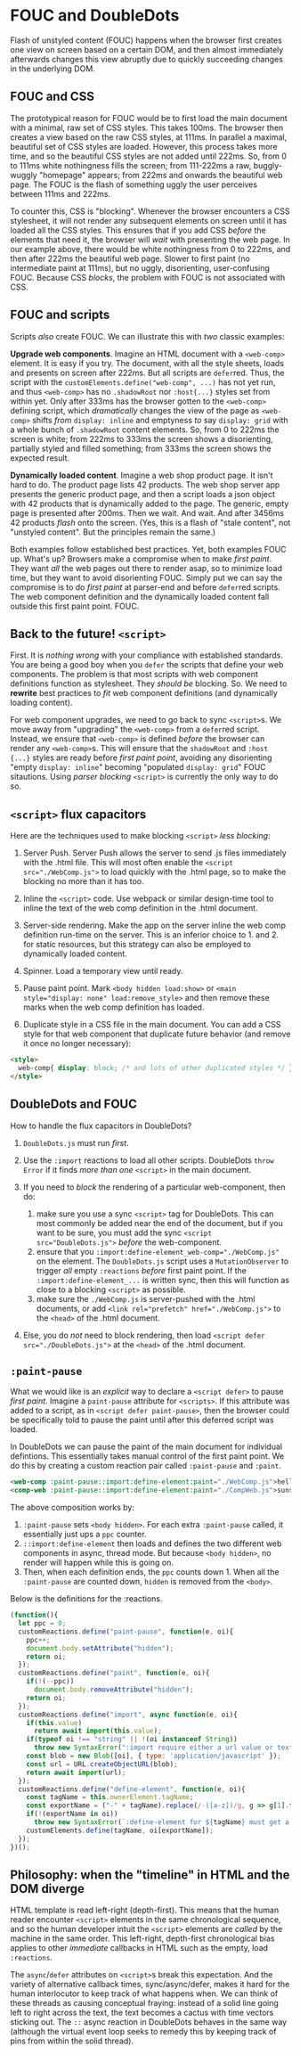 # FOUC and DoubleDots

Flash of unstyled content (FOUC) happens when the browser first creates one view on screen based on a certain DOM, and then almost immediately afterwards changes this view abruptly due to quickly succeeding changes in the underlying DOM.

## FOUC and CSS

The prototypical reason for FOUC would be to first load the main document with a minimal, raw set of CSS styles. This takes 100ms. The browser then creates a view based on the raw CSS styles, at 111ms. In parallel a maximal, beautiful set of CSS styles are loaded. However, this process takes more time, and so the beautiful CSS styles are not added until 222ms. So, from 0 to 111ms white nothingness fills the screen; from 111-222ms a raw, buggly-wuggly "homepage" appears; from 222ms and onwards the beautiful web page. The FOUC is the flash of something uggly the user perceives between 111ms and 222ms.

To counter this, CSS is "blocking". Whenever the browser encounters a CSS stylesheet, it will not render any subsequent elements on screen until it has loaded all the CSS styles. This ensures that if you add CSS *before* the elements that need it, the browser will *wait* with presenting the web page. In our example above, there would be white nothingness from 0 to 222ms, and then after 222ms the beautiful web page. Slower to first paint (no intermediate paint at 111ms), but no uggly, disorienting, user-confusing FOUC. Because CSS *blocks*, the problem with FOUC is not associated with CSS.

## FOUC and scripts

Scripts *also* create FOUC. We can illustrate this with *two* classic examples:

**Upgrade web components**. Imagine an HTML document with a `<web-comp>` element. It is easy if you try. The document, with all the style sheets, loads and presents on screen after 222ms. But all scripts are `defer`red. Thus, the script with the `customElements.define("web-comp", ...)` has not yet run, and thus `<web-comp>` has no `.shadowRoot` nor `:host{...}` styles set from within yet. Only after 333ms has the browser gotten to the `<web-comp>` defining script, which *dramatically* changes the view of the page as `<web-comp>` shifts *from* `display: inline` and emptyness *to* say `display: grid` with a whole bunch of `.shadowRoot` content elements. So, from 0 to 222ms the screen is white; from 222ms to 333ms the screen shows a disorienting, partially styled and filled something; from 333ms the screen shows the expected result.

**Dynamically loaded content**. Imagine a web shop product page. It isn't hard to do. The product page lists 42 products. The web shop server app presents the generic product page, and then a script loads a json object with 42 products that is dynamically added to the page. The generic, empty page is presented after 200ms. Then we wait. And wait. And after 3456ms 42 products *flash* onto the screen. (Yes, this is a flash of "stale content", not "unstyled content". But the principles remain the same.)

Both examples follow established best practices. Yet, both examples FOUC up. What's up? Browsers make a compromise when to make *first paint*. They want *all* the web pages out there to render asap, so to minimize load time, but they want to avoid disorienting FOUC. Simply put we can say the compromise is to do *first paint* at parser-end and before `defer`red scripts. The web component definition and the dynamically loaded content fall outside this first paint point. FOUC.

## Back to the future! `<script>` 

First. It is *nothing wrong* with your compliance with established standards. You are being a good boy when you `defer` the scripts that define your web components. The problem is that most scripts with web component definitions function as stylesheet. They *should be* blocking. So. We need to **rewrite** best practices to *fit* web component definitions (and dynamically loading content).

For web component upgrades, we need to go back to sync `<script>`s. We move away from "upgrading" the `<web-comp>` from a `defer`red script. Instead, we ensure that `<web-comp>` is defined *before* the browser can render any `<web-comp>`s. This will ensure that the `shadowRoot` and `:host {...}` styles are ready before *first paint point*, avoiding any disorienting "empty `display: inline`" becoming "populated `display: grid`" FOUC sitautions. Using *parser blocking* `<script>` is currently the only way to do so.

## `<script>` flux capacitors

Here are the techniques used to make blocking `<script>` *less blocking*:

1. Server Push. Server Push allows the server to send .js files immediately with the .html file. This will most often enable the `<script src="./WebComp.js">` to load quickly with the .html page, so to make the blocking no more than it has too.

2. Inline the `<script>` code. Use webpack or similar design-time tool to inline the text of the web comp definition in the .html document.

3. Server-side rendering. Make the app on the server inline the web comp definition run-time on the server. This is an inferior choice to 1. and 2. for static resources, but this strategy can also be employed to dynamically loaded content.

4. Spinner. Load a temporary view until ready. 

5. Pause paint point. Mark `<body hidden load:show>` or `<main style="display: none" load:remove_style>` and then remove these marks when the web comp definition has loaded.

6. Duplicate style in a CSS file in the main document. You can add a CSS style for that web component that duplicate future behavior (and remove it once no longer necessary):

```html
<style>
  web-comp{ display: block; /* and lots of other duplicated styles */ }
</style>
```

## DoubleDots and FOUC

How to handle the flux capacitors in DoubleDots?

1. `DoubleDots.js` must run *first*.

2. Use the `:import` reactions to load all other scripts. DoubleDots `throw Error` if it finds *more than one* `<script>` in the main document.

3. If you need to *block* the rendering of a particular web-component, then do:
   1. make sure you use a sync `<script>` tag for DoubleDots. This can most commonly be added near the end of the document, but if you want to be sure, you must add the sync `<script src="DoubleDots.js">` *before* the web-component.
   2. ensure that you `:import:define-element_web-comp="./WebComp.js"` on the element.  The `DoubleDots.js` script uses a `MutationObserver` to trigger *all* empty `:reactions` *before* first paint point. If the `:import:define-element_...` is written sync, then this will function as close to a blocking `<script>` as possible.
   3. make sure the `./WebComp.js` is server-pushed with the .html documents, or add `<link rel="prefetch" href="./WebComp.js">` to the `<head>` of the .html document.

4. Else, you do *not* need to block rendering, then load `<script defer src="./DoubleDots.js">` at the `<head>` of the .html document.

## `:paint-pause`

What we would like is an *explicit* way to declare a `<script defer>` to pause *first paint*. Imagine a `paint-pause` attribute for `<scripts>`. If this attribute was added to a script, as in `<script defer paint-pause>`, then the browser could be specifically told to pause the paint until after this deferred script was loaded.

In DoubleDots we can pause the paint of the main document for individual defintions. This essentially takes manual control of the first paint point. We do this by creating a custom reaction pair called `:paint-pause` and `:paint`.

```html
<web-comp :paint-pause::import:define-element:paint="./WebComp.js">hello</web-comp>
<comp-web :paint-pause::import:define-element:paint="./CompWeb.js">sunshine</comp-web>
```

The above composition works by:
1. `:paint-pause` sets `<body hidden>`. For each extra `:paint-pause` called, it essentially just ups a `ppc` counter.
2. `::import:define-element` then loads and defines the two different web components in async, thread mode. But because `<body hidden>`, no render will happen while this is going on.
3. Then, when each definition ends, the `ppc` counts down 1. When all the `:paint-pause` are counted down, `hidden` is removed from the `<body>`.

Below is the definitions for the :reactions.

```js
(function(){
  let ppc = 0;
  customReactions.define("paint-pause", function(e, oi){
    ppc++;
    document.body.setAttribute("hidden");
    return oi;
  });
  customReactions.define("paint", function(e, oi){
    if(!(--ppc))
      document.body.removeAttribute("hidden");
    return oi;
  });
  customReactions.define("import", async function(e, oi){
    if(this.value)
      return await import(this.value);
    if(typeof oi !== "string" || !(oi instanceof String))
      throw new SyntaxError(":import require either a url value or text input")
    const blob = new Blob([oi], { type: 'application/javascript' });
    const url = URL.createObjectURL(blob);
    return await import(url);
  });
  customReactions.define("define-element", function(e, oi){
    const tagName = this.ownerElement.tagName;
    const exportName = ("-" + tagName).replace(/-([a-z])/g, g => g[1].toUpperCase());
    if(!(exportName in oi))
      throw new SyntaxError(`:define-element for ${tagName} must get a valid oi with module['${exportName}'].\nOtherwise, use :define-element_tagName_exportNameKebabCase`);
    customElements.define(tagName, oi[exportName]);
  });
})();
```

## Philosophy: when the "timeline" in HTML and the DOM diverge

HTML template is read left-right (depth-first). This means that the human reader encounter `<script>` elements in the same chronological sequence, and so the human developer intuit the `<script>` elements are *called* by the machine in the same order. This left-right, depth-first chronological bias applies to other *immediate* callbacks in HTML such as the empty, load `:reactions`.

The `async`/`defer` attributes on `<script>`s break this expectation. And the variety of alternative callback times, sync/async/defer, makes it hard for the human interlocutor to keep track of what happens when. We can think of these threads as causing conceptual fraying: instead of a solid line going left to right across the text, the text becomes a cactus with time vectors sticking out. The `::` async reaction in DoubleDots behaves in the same way (although the virtual event loop seeks to remedy this by keeping track of pins from within the solid thread).
